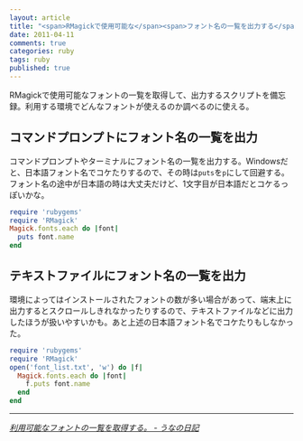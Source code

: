 ```yaml
---
layout: article
title: "<span>RMagickで使用可能な</span><span>フォント名の一覧を出力する</span>"
date: 2011-04-11
comments: true
categories: ruby
tags: ruby
published: true
---
```


RMagickで使用可能なフォントの一覧を取得して、出力するスクリプトを備忘録。利用する環境でどんなフォントが使えるのか調べるのに使える。

<!-- READMORE -->


## コマンドプロンプトにフォント名の一覧を出力

コマンドプロンプトやターミナルにフォント名の一覧を出力する。Windowsだと、日本語フォント名でコケたりするので、その時は`puts`を`p`にして回避する。フォント名の途中が日本語の時は大丈夫だけど、1文字目が日本語だとコケるっぽいかな。

~~~ ruby
require 'rubygems'
require 'RMagick'
Magick.fonts.each do |font|
  puts font.name
end
~~~


## テキストファイルにフォント名の一覧を出力

環境によってはインストールされたフォントの数が多い場合があって、端末上に出力するとスクロールしきれなかったりするので、テキストファイルなどに出力したほうが扱いやすいかも。あと上述の日本語フォント名でコケたりもしなかった。

~~~ ruby
require 'rubygems'
require 'RMagick'
open('font_list.txt', 'w') do |f|
  Magick.fonts.each do |font|
    f.puts font.name
  end
end
~~~


* * *

<cite>[利用可能なフォントの一覧を取得する。 - うなの日記](http://d.hatena.ne.jp/unageanu/20090903/1251986179)</cite>
